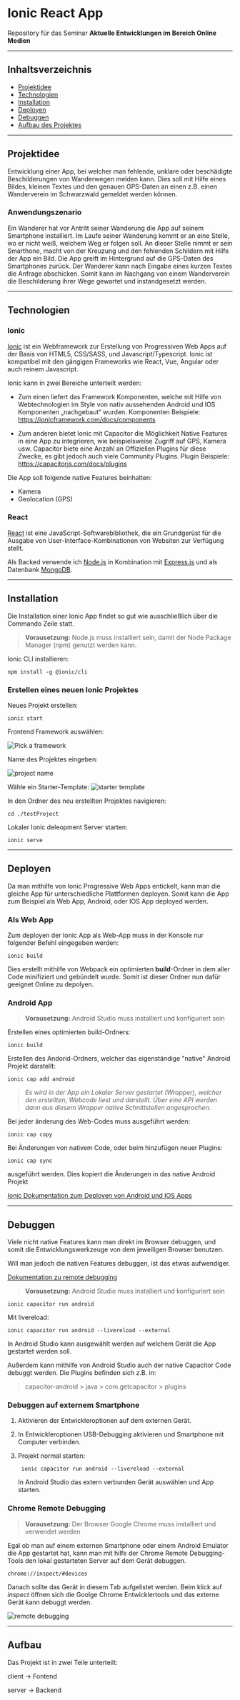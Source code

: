 # Ionic React App

Repository für das Seminar **Aktuelle Entwicklungen im Bereich Online Medien**

---

## Inhaltsverzeichnis

- [Projektidee](#projektidee)
- [Technologien](#technologien)
- [Installation](#installation)
- [Deployen](#deployen)
- [Debuggen](#debuggen)
- [Aufbau des Projektes](#aufbau)

---

## Projektidee

Entwicklung einer App, bei welcher man fehlende, unklare oder beschädigte Beschilderungen von Wanderwegen melden kann. Dies soll mit Hilfe eines Bildes, kleinen Textes und den genauen GPS-Daten an einen z.B. einen Wanderverein im Schwarzwald gemeldet werden können.

### Anwendungszenario

Ein Wanderer hat vor Antritt seiner Wanderung die App auf seinem Smartphone installiert. Im Laufe seiner Wanderung kommt er an eine Stelle, wo er nicht weiß, welchem Weg er folgen soll. An dieser Stelle nimmt er sein Smarthone, macht von der Kreuzung und den fehlenden Schildern mit Hilfe der App ein Bild. Die App greift im Hintergrund auf die GPS-Daten des Smartphones zurück. Der Wanderer kann nach Eingabe eines kurzen Textes die Anfrage abschicken.
Somit kann im Nachgang von einem Wanderverein die Beschilderung ihrer Wege gewartet und instandgesetzt werden.  

---

## Technologien

### Ionic

[Ionic](https://ionicframework.com/) ist ein Webframework zur Erstellung von Progressiven Web Apps auf der Basis von HTML5, CSS/SASS, und Javascript/Typescript.
Ionic ist kompatibel mit den gängigen Frameworks wie React, Vue, Angular oder auch reinem Javascript.

Ionic kann in zwei Bereiche unterteilt werden:

- Zum einen liefert das Framework Komponenten, welche mit Hilfe von Webtechnologien im Style von nativ aussehenden Android und IOS Komponenten „nachgebaut“ wurden.
Komponenten Beispiele: <https://ionicframework.com/docs/components>

- Zum anderen bietet Ionic mit Capacitor die Möglichkeit Native Features in eine App zu integrieren, wie beispielsweise Zugriff auf GPS, Kamera usw.
Capacitor biete eine Anzahl an Offiziellen Plugins für diese Zwecke, es gibt jedoch auch viele Community Plugins.
Plugin Beispiele: <https://capacitorjs.com/docs/plugins>

Die App soll folgende native Features beinhalten:

- Kamera
- Geolocation (GPS)

### React

[React](https://reactjs.org/) ist eine JavaScript-Softwarebibliothek, die ein Grundgerüst für die Ausgabe von User-Interface-Kombinationen von Websiten zur Verfügung stellt.

Als Backed verwende ich [Node.js](https://nodejs.org/en/) in Kombination mit [Express.js](https://expressjs.com/) und als Datenbank [MongoDB](https://www.mongodb.com/).

---

## Installation

Die Installation einer Ionic App findet so gut wie ausschließlich über die Commando Zeile statt.

> **Vorausetzung:** Node.js muss installiert sein, damit der Node Package Manager (npm) genutzt werden kann.

Ionic CLI installieren:

    npm install -g @ionic/cli

### Erstellen eines neuen Ionic Projektes

Neues Projekt erstellen:

    ionic start

Frontend Framework auswählen:

![Pick a framework](./zdocumentation/img/installation/new-project.PNG 'Pick a framework')

Name des Projektes eingeben:

![project name](./zdocumentation/img/installation/new-project_1.PNG 'project name')

Wähle ein Starter-Template: 
![starter template](./zdocumentation/img/installation/new-project_2.PNG 'starter template')

In den Ordner des neu erstellten Projektes navigieren:

    cd ./testProject

Lokaler Ionic deleopment Server starten:

    ionic serve

---

## Deployen

Da man mithilfe von Ionic Progressive Web Apps entickelt, kann man die gleiche App für unterschiedliche Plattformen deployen. Somit kann die App zum Beispiel als Web App, Android, oder IOS App deployed werden.

### Als Web App

Zum deployen der Ionic App als Web-App muss in der Konsole nur folgender Befehl eingegeben werden:

    ionic build

Dies erstellt mithilfe von Webpack ein optimierten **build**-Ordner in dem aller Code minifiziert und gebündelt wurde. Somit ist dieser Ordner nun dafür geeignet Online zu depolyen.

### Android App

> **Vorausetzung:** Android Studio muss installiert und konfiguriert sein

Erstellen eines optimierten build-Ordners:

    ionic build

Erstellen des Andorid-Ordners, welcher das eigenständige "native" Android Projekt darstellt:

    ionic cap add android

>*Es wird in der App ein Lokaler Server gestartet (Wrapper), welcher den erstellten, Webcode liest und darstellt. Über eine API werden dann aus diesem Wrapper native Schnittstellen angesprochen.*

Bei jeder änderung des Web-Codes muss ausgeführt werden:

    ionic cap copy

Bei Änderungen von nativem Code, oder beim hinzufügen neuer Plugins:

    ionic cap sync 

ausgeführt werden. Dies kopiert die Änderungen in das native Android Projekt

[Ionic Dokumentation zum Deployen von Android und IOS Apps](https://ionicframework.com/docs/angular/your-first-app/6-deploying-mobile)

---

## Debuggen

Viele nicht native Features kann man direkt im Browser debuggen, und somit die Entwicklungswerkzeuge von dem jeweiligen Browser benutzen.

Will man jedoch die nativen Features debuggen, ist das etwas aufwendiger.

[Dokumentation zu remote debugging](https://ionicframework.com/docs/cli/commands/capacitor-run)

> **Vorausetzung:** Android Studio muss installiert und konfiguriert sein

    ionic capacitor run android

Mit livereload:

    ionic capacitor run android --livereload --external

In Android Studio kann ausgewählt werden auf welchem Gerät die App gestartet werden soll.

Außerdem kann mithilfe von Android Studio auch der native Capacitor Code debuggt werden. Die Plugins befinden sich z.B. in:

> capacitor-android > java > com.getcapacitor > plugins  

### Debuggen auf externem Smartphone

1. Aktivieren der Entwickleroptionen auf dem externen Gerät.
2. In Entwickleroptionen USB-Debugging aktivieren und Smartphone mit Computer verbinden.
3. Projekt normal starten:

        ionic capacitor run android --livereload --external

    In Android Studio das extern verbunden Gerät auswählen und App starten.

### Chrome Remote Debugging

> **Vorausetzung:** Der Browser Google Chrome muss installiert und verwendet werden

Egal ob man auf einem externen Smartphone oder einem Android Emulator die App gestartet hat, kann man mit hilfe der Chrome Remote Debugging-Tools den lokal gestarteten Server auf dem Gerät debuggen.

    chrome://inspect/#devices

Danach sollte das Gerät in diesem Tab aufgelistet werden. Beim klick auf *inspect* öffnen sich die Goolge Chrome Entwicklertools und das externe Gerät kann debuggt werden.

![remote debugging](./zdocumentation/img/remoteDebugging/remotedDebugging.PNG 'remote debugging')

---

## Aufbau

Das Projekt ist in zwei Teile unterteilt:

client -> Fontend

server -> Backend
